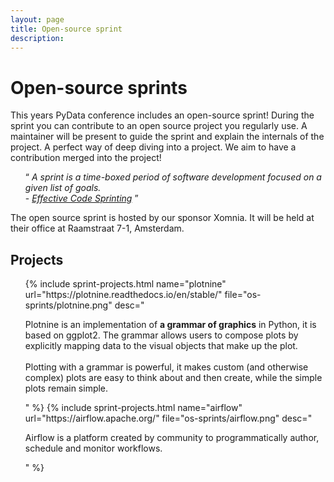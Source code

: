 ```yaml
---
layout: page
title: Open-source sprint
description: 
---
```


# Open-source sprints

This years PyData conference includes an open-source sprint! During the sprint
you can contribute to an open source project you regularly use. A maintainer
will be present to guide the sprint and explain the internals of the project. A
perfect way of deep diving into a project. We aim to have a contribution merged
into the project!

<ul>
<q>
<i> A sprint is a time-boxed period of software development focused on a given list of goals.  </i>
<br>
- <a href="https://www.slideshare.net/reidab/effective-code-sprinting"><i>Effective Code Sprinting</i></a>
</q>
</ul>

The open source sprint is hosted by our sponsor Xomnia. It will be held at
their office at Raamstraat 7-1, Amsterdam.

## Projects
<ul>
    {% include sprint-projects.html name="plotnine" url="https://plotnine.readthedocs.io/en/stable/" file="os-sprints/plotnine.png" 
       desc="
       <p>
Plotnine is an implementation of <b>a grammar of graphics</b> in Python, it is based on ggplot2. The grammar allows users to compose plots by explicitly mapping data to the visual objects that make up the plot.
<br> <br>
Plotting with a grammar is powerful, it makes custom (and otherwise complex) plots are easy to think about and then create, while the simple plots remain simple. </p>"
	  %}
    {% include sprint-projects.html name="airflow" url="https://airflow.apache.org/" file="os-sprints/airflow.png" 
       desc="
       <p>
Airflow is a platform created by community to programmatically author, schedule and monitor workflows. </p>"
	  %}
</ul>
